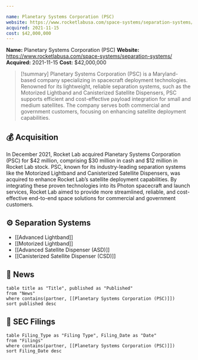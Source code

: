 ```yaml
---

name: Planetary Systems Corporation (PSC)
website: https://www.rocketlabusa.com/space-systems/separation-systems/
acquired: 2021-11-15
cost: $42,000,000
---
```


**Name:** Planetary Systems Corporation (PSC)
**Website:** https://www.rocketlabusa.com/space-systems/separation-systems/
**Acquired:** 2021-11-15
**Cost:** $42,000,000

>[!summary]
Planetary Systems Corporation (PSC) is a Maryland-based company specializing in spacecraft deployment technologies. Renowned for its lightweight, reliable separation systems, such as the Motorized Lightband and Canisterized Satellite Dispensers, PSC supports efficient and cost-effective payload integration for small and medium satellites. The company serves both commercial and government customers, focusing on enhancing satellite deployment capabilities.
## 💰 Acquisition

In December 2021, Rocket Lab acquired Planetary Systems Corporation (PSC) for $42 million, comprising $30 million in cash and $12 million in Rocket Lab stock. PSC, known for its industry-leading separation systems like the Motorized Lightband and Canisterized Satellite Dispensers, was acquired to enhance Rocket Lab’s satellite deployment capabilities. By integrating these proven technologies into its Photon spacecraft and launch services, Rocket Lab aimed to provide more streamlined, reliable, and cost-effective end-to-end space solutions for commercial and government customers.

## ⚙️ Separation Systems

- [[Advanced Lightband]]
- [[Motorized Lightband]]
- [[Advanced Satellite Dispenser (ASD)]]
- [[Canisterized Satellite Dispenser (CSD)]]

## 📰 News
```dataview
table title as "Title", published as "Published"
from "News"
where contains(partner, [[Planetary Systems Corporation (PSC)]])
sort published desc
```
## 💼 **SEC** Filings

```dataview
table Filing_Type as "Filing Type", Filing_Date as "Date"
from "Filings"
where contains(partner, [[Planetary Systems Corporation (PSC)]])
sort Filing_Date desc

```